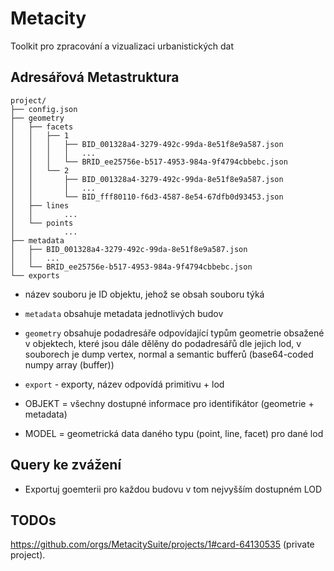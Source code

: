 # Metacity

Toolkit pro zpracování a vizualizaci urbanistických dat

## Adresářová Metastruktura

```
project/
├── config.json
├── geometry
│   ├── facets
│   │   ├── 1
│   │   │   ├── BID_001328a4-3279-492c-99da-8e51f8e9a587.json
│   │   │   │   ...
│   │   │   └── BRID_ee25756e-b517-4953-984a-9f4794cbbebc.json
│   │   └── 2
│   │       ├── BID_001328a4-3279-492c-99da-8e51f8e9a587.json
│   │       │   ...
│   │       └── BID_fff80110-f6d3-4587-8e54-67dfb0d93453.json
│   ├── lines
│   │       ...
│   └── points
│           ...
├── metadata
│   ├── BID_001328a4-3279-492c-99da-8e51f8e9a587.json
│   │   ...
│   └── BRID_ee25756e-b517-4953-984a-9f4794cbbebc.json
└── exports

```

- název souboru je ID objektu, jehož se obsah souboru týká
- `metadata` obsahuje metadata jednotlivých budov
- `geometry` obsahuje podadresáře odpovídající typům geometrie obsažené v objektech, které jsou dále dělěny do podadresářů dle jejich lod, v souborech je dump vertex, normal a semantic bufferů (base64-coded numpy array (buffer)) 
- `export` - exporty, název odpovídá primitivu + lod


- OBJEKT = všechny dostupné informace pro identifikátor (geometrie + metadata)
- MODEL = geometrická data daného typu (point, line, facet) pro dané lod 

## Query ke zvážení

- Exportuj goemterii pro každou budovu v tom nejvyšším dostupném LOD

## TODOs
https://github.com/orgs/MetacitySuite/projects/1#card-64130535 (private project). 